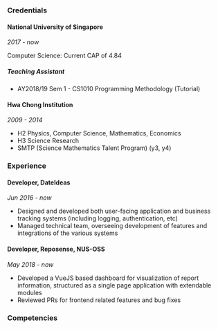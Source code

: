 ### Credentials
#### National University of Singapore
*2017 - now*

Computer Science: Current CAP of 4.84

##### Teaching Assistant
- AY2018/19 Sem 1 - CS1010 Programming Methodology (Tutorial)

#### Hwa Chong Institution
*2009 - 2014*

- H2 Physics, Computer Science, Mathematics, Economics
- H3 Science Research
- SMTP (Science Mathematics Talent Program) (y3, y4)

### Experience
#### Developer, DateIdeas
*Jun 2016 - now*

- Designed and developed both user-facing application and business tracking systems (including logging, authentication, etc)
- Managed technical team, overseeing development of features and integrations of the various systems

#### Developer, Reposense, NUS-OSS
*May 2018 - now*

- Developed a VueJS based dashboard for visualization of report information, structured as a single page application with extendable modules
- Reviewed PRs for frontend related features and bug fixes

### Competencies
####
